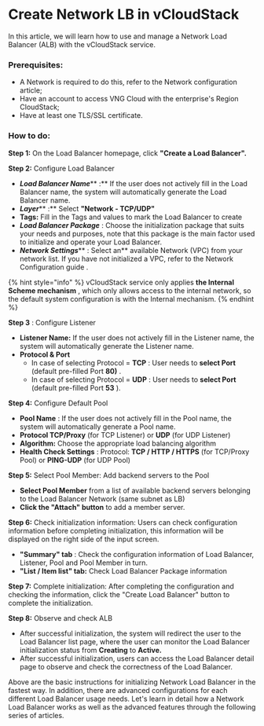# Create Network LB in vCloudStack

In this article, we will learn how to use and manage a Network Load Balancer (ALB) with the vCloudStack service.

### **Prerequisites:** <a href="#dieu-kien-tieu-quyet" id="dieu-kien-tieu-quyet"></a>

* A Network is required to do this, refer to the Network configuration article;
* Have an account to access VNG Cloud with the enterprise's Region CloudStack;
* Have at least one TLS/SSL certificate.

### **How to do:** <a href="#cach-thuc-hien" id="cach-thuc-hien"></a>

**Step 1:** On the Load Balancer homepage, click **"Create a Load Balancer".**

**Step 2:** Configure Load Balancer

* _**Load Balancer Name**_** :** If the user does not actively fill in the Load Balancer name, the system will automatically generate the Load Balancer name.
* _**Layer**_** :** Select **"Network - TCP/UDP"**
* **Tags:** Fill in the Tags and values ​​to mark the Load Balancer to create
* _**Load Balancer Package**_ : Choose the initialization package that suits your needs and purposes, note that this package is the main factor used to initialize and operate your Load Balancer.
* _**Network Settings**_** : Select an** available Network (VPC) from your network list. If you have not initialized a VPC, refer to the Network Configuration guide .

{% hint style="info" %}
vCloudStack service only applies **the Internal Scheme mechanism** , which only allows access to the internal network, so the default system configuration is with the Internal mechanism.
{% endhint %}

**Step 3** : Configure Listener

* **Listener Name:** If the user does not actively fill in the Listener name, the system will automatically generate the Listener name.
* **Protocol & Port**
  * In case of selecting Protocol = **TCP** : User needs to **select Port** (default pre-filled Port **80)** .
  * In case of selecting Protocol = **UDP** : User needs to **select Port** (default pre-filled Port **53** ).

**Step 4:** Configure Default Pool

* **Pool Name** : If the user does not actively fill in the Pool name, the system will automatically generate a Pool name.
* **Protocol TCP/Proxy** (for TCP Listener) or **UDP** (for UDP Listener)
* **Algorithm:** Choose the appropriate load balancing algorithm
* **Health Check Settings** : Protocol: **TCP / HTTP / HTTPS** (for TCP/Proxy Pool) or **PING-UDP** (for UDP Pool)

**Step 5:** Select Pool Member: Add backend servers to the Pool

* **Select Pool Member** from a list of available backend servers belonging to the Load Balancer Network (same subnet as LB)
* **Click the "Attach" button** to add a member server.

**Step 6:** Check initialization information: Users can check configuration information before completing initialization, this information will be displayed on the right side of the input screen.

* **"Summary" tab** : Check the configuration information of Load Balancer, Listener, Pool and Pool Member in turn.
* **"List / Item list" tab:** Check Load Balancer Package information

**Step 7:** Complete initialization: After completing the configuration and checking the information, click the "Create Load Balancer" button to complete the initialization.

**Step 8:** Observe and check ALB

* After successful initialization, the system will redirect the user to the Load Balancer list page, where the user can monitor the Load Balancer initialization status from **Creating** to **Active.**
* After successful initialization, users can access the Load Balancer detail page to observe and check the correctness of the Load Balancer.

Above are the basic instructions for initializing Network Load Balancer in the fastest way. In addition, there are advanced configurations for each different Load Balancer usage needs. Let's learn in detail how a Network Load Balancer works as well as the advanced features through the following series of articles.
